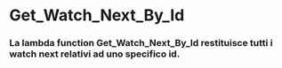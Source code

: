 <h1><b> Get_Watch_Next_By_Id </b></h1>
<h3>La lambda function Get_Watch_Next_By_Id restituisce tutti i watch next relativi ad uno specifico id.</h3>
